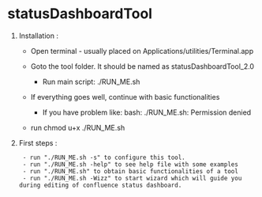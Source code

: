 # statusDashboardTool

1. Installation :

	- Open terminal - usually placed on Applications/utilities/Terminal.app
	- Goto the tool folder. It should be named as statusDashboardTool_2.0
        - Run main script: ./RUN_ME.sh
	- If everything goes well, continue with basic functionalities

        - If you have problem like:
		  bash: ./RUN_ME.sh: Permission denied
	- run  chmod u+x ./RUN_ME.sh

2. First steps :
        
        - run "./RUN_ME.sh -s" to configure this tool.
        - run "./RUN_ME.sh -help" to see help file with some examples
        - run "./RUN_ME.sh" to obtain basic functionalities of a tool
        - run "./RUN_ME.sh -Wizz" to start wizard which will guide you during editing of confluence status dashboard.

